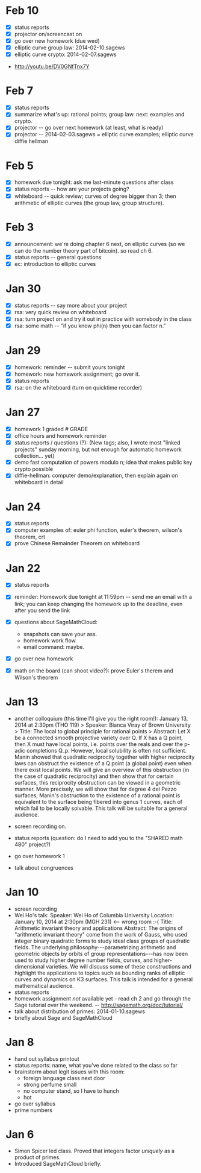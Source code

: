 # Feb 10
 - [x] status reports
 - [x] projector on/screencast on
 - [x] go over new homework (due wed)
 - [x] elliptic curve group law: 2014-02-10.sagews
 - [x] elliptic curve crypto: 2014-02-07.sagews
 - <http://youtu.be/DV0GNfTnx7Y>

# Feb 7
 - [x] status reports
 - [x] summarize what's up: rational points; group law.  next: examples and crypto.
 - [x] projector -- go over next homework (at least, what is ready)
 - [x] projector -- 2014-02-03.sagews = elliptic curve examples; elliptic curve diffie hellman

# Feb 5
 - [x] homework due tonight: ask me last-minute questions after class
 - [x] status reports -- how are your projects going?
 - [x] whiteboard -- quick review; curves of degree bigger than 3; then arithmetic of elliptic curves (the group law, group structure).

# Feb 3

 - [x] announcement: we're doing chapter 6 next, on elliptic curves (so we can do the number theory part of bitcoin). so read ch 6.
 - [x] status reports -- general questions
 - [x] ec: introduction to elliptic curves

# Jan 30

 - [x] status reports -- say more about your project
 - [x] rsa: very quick review on whiteboard
 - [x] rsa: turn project on and try it out in practice with somebody in the class
 - [x] rsa: some math -- "if you know phi(n) then you can factor n."

# Jan 29

 - [x] homework: reminder -- submit yours tonight
 - [x] homework: new homework assignment; go over it.
 - [x] status reports
 - [x] rsa: on the whiteboard (turn on quicktime recorder)

# Jan 27

 - [x] homework 1 graded
        # GRADE
 - [x] office hours and homework reminder
 - [x] status reports / questions (?):  (New tags; also, I wrote most "linked projects" sunday morning, but not enough for automatic homework collection... yet)
 - [x] demo fast computation of powers modulo n; idea that makes public key crypto possible
 - [x] diffie-hellman: computer demo/explanation, then explain again on whiteboard in detail

# Jan 24

 - [x] status reports
 - [x] computer examples of: euler phi function, euler's theorem, wilson's theorem, crt
 - [x] prove Chinese Remainder Theorem on whiteboard

# Jan 22

 - [x] status reports
 - [x] reminder: Homework due tonight at 11:59pm -- send me an email with a link; you can keep changing the homework up to the deadline, even after you send the link
 - [x] questions about SageMathCloud:
    - snapshots can save your ass.
    - homework work flow.
    - email command: maybe.
 - [x] go over new homework

 - [x] math on the board (can shoot video?): prove Euler's therem and Wilson's theorem



# Jan 13

 - another colloquium (this time I'll give you the right room!):
        January 13, 2014 at 2:30pm (THO 119)
        > Speaker:  Bianca Viray of Brown University
        > Title:  The local to global principle for rational points
        > Abstract:   Let X be a connected smooth projective variety over Q. If X has a Q point, then X must have local points, i.e. points over the reals and over the p-adic completions Q_p. However, local solubility is often not sufficient. Manin showed that quadratic reciprocity together with higher reciprocity laws can obstruct the existence of a Q point (a global point) even when there exist local points. We will give an overview of this obstruction (in the case of quadratic reciprocity) and then show that for certain surfaces, this reciprocity obstruction can be viewed in a geometric manner. More precisely, we will show that for degree 4 del Pezzo surfaces, Manin's obstruction to the existence of a rational point is equivalent to the surface being fibered into genus 1 curves, each of which fail to be locally solvable. This talk will be suitable for a general audience.

 - screen recording on.
 - status reports (question: do I need to add you to the "SHARED math 480" project?)
 - go over homework 1
 - talk about congruences

# Jan 10

 - screen recording
 - Wei Ho's talk:
          Speaker:  Wei Ho of Columbia University
          Location: January 10, 2014 at 2:30pm (MGH 231)  <-- wrong room :-(
          Title:    Arithmetic invariant theory and applications
          Abstract: The origins of "arithmetic invariant theory" come from the work of Gauss, who used integer binary quadratic forms to study ideal class groups of quadratic fields. The underlying philosophy---parametrizing arithmetic and geometric objects by orbits of group representations---has now been used to study higher degree number fields, curves, and higher-dimensional varieties. We will discuss some of these constructions and highlight the applications to topics such as bounding ranks of elliptic curves and dynamics on K3 surfaces.
          This talk is intended for a general mathematical audience.
 - status reports
 - homework assignment *not* available yet
       - read ch 2 and go through the Sage tutorial over the weekend. -- <http://sagemath.org/doc/tutorial/>
 - talk about distribution of primes: 2014-01-10.sagews
 - briefly about Sage and SageMathCloud

# Jan 8

 - hand out syllabus printout
 - status reports: name, what you've done related to the class so far
 - brainstorm about legit issues with this room:
     - foreign language class next door
     - strong perfume small
     - no computer stand, so I have to hunch
     - hot
 - go over syllabus
 - prime numbers


# Jan 6

 - Simon Spicer led class.  Proved that integers factor *uniquely* as a product of primes.
 - Introduced SageMathCloud briefly.

